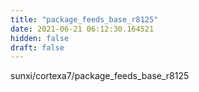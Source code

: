 ```yaml
---
title: "package_feeds_base_r8125"
date: 2021-06-21 06:12:30.164521
hidden: false
draft: false
---
```


sunxi/cortexa7/package_feeds_base_r8125

